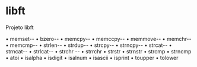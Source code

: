 # libft
Projeto libft

• memset--
• bzero--
• memcpy--
• memccpy--
• memmove--
• memchr--
• memcmp--
• strlen--
• strdup--
• strcpy--
• strncpy--
• strcat--
• strncat--
• strlcat--
• strchr --
• strrchr
• strstr
• strnstr
• strcmp
• strncmp
• atoi 
• isalpha 
• isdigit
• isalnum
• isascii
• isprint
• toupper
• tolower
